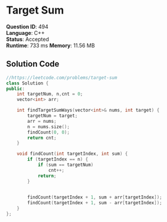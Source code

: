 # Target Sum

**Question ID**: 494  
**Language**: C++  
**Status**: Accepted  
**Runtime**: 733 ms 
**Memory**: 11.56  MB

## Solution Code
```cpp
//https://leetcode.com/problems/target-sum
class Solution {
public:
    int targetNum, n,cnt = 0;
    vector<int> arr;

    int findTargetSumWays(vector<int>& nums, int target) {
        targetNum = target;
        arr = nums;
        n = nums.size();
        findCount(0, 0);  
        return cnt;
    }

    void findCount(int targetIndex, int sum) {
        if (targetIndex == n) {
            if (sum == targetNum)
                cnt++;
            return;
        }

       
        findCount(targetIndex + 1, sum + arr[targetIndex]);
        findCount(targetIndex + 1, sum - arr[targetIndex]);
    }
};
```
